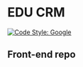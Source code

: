 # EDU CRM 
[![Code Style: Google](https://img.shields.io/badge/code%20style-google-blueviolet.svg)](https://github.com/google/gts)
## Front-end repo
